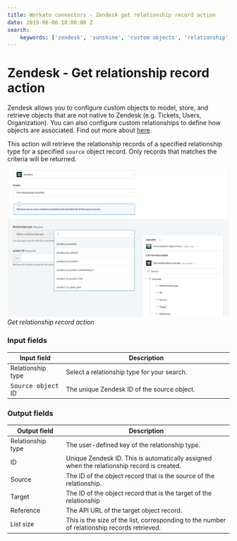 ```yaml
---
title: Workato connectors - Zendesk get relationship record action
date: 2019-06-06 18:00:00 Z
search:
    keywords: ['zendesk', 'sunshine', 'custom objects', 'relationship', 'details', 'get', 'find']
---
```


# Zendesk - Get relationship record action
Zendesk allows you to configure custom objects to model, store, and retrieve objects that are not native to Zendesk (e.g. Tickets, Users, Organization). You can also configure custom relationships to define how objects are associated. Find out more about [here](/connectors/zendesk/custom-objects.md).

This action will retrieve the relationship records of a specified relationship type for a specified `source` object record. Only records that matches the criteria will be returned.

![Get relationship record action](/assets/images/connectors/zendesk/get-relationship-record-action.png)
*Get relationship record action*

### Input fields
<table class="unchanged rich-diff-level-one">
  <thead>
    <tr>
      <th width='25%'>Input field</th>
      <th>Description</th>
    </tr>
  </thead>
  <tbody>
    <tr>
      <td>Relationship type</td>
      <td>
        Select a relationship type for your search.
      </td>
    </tr>
    <tr>
      <td><kbd>Source object</kbd> ID</a></td>
      <td>
        The unique Zendesk ID of the source object.
      </td>
    </tr>
  </tbody>
</table>

### Output fields
<table class="unchanged rich-diff-level-one">
  <thead>
    <tr>
      <th width='25%'>Output field</th>
      <th>Description</th>
    </tr>
  </thead>
  <tbody>
    <tr>
      <td>Relationship type</td>
      <td>
        The user-defined key of the relationship type.
      </td>
    </tr>  
    <tr>
      <td>ID</td>
      <td>
        Unique Zendesk ID. This is automatically assigned when the relationship record is created.
    </tr>  
    <tr>
      <td>Source</td>
      <td>
        The ID of the object record that is the source of the relationship.
      </td>
    </tr>
    <tr>
      <td>Target</td>
      <td>
        The ID of the object record that is the target of the relationship
      </td>
    </tr>
    <tr>
      <td>Reference</td>
      <td>
        The API URL of the target object record.
      </td>
    </tr>
    <tr>
      <td>List size</td>
      <td>
        This is the size of the list, corresponding to the number of relationship records retrieved.
      </td>
    </tr>
  </tbody>
</table>

